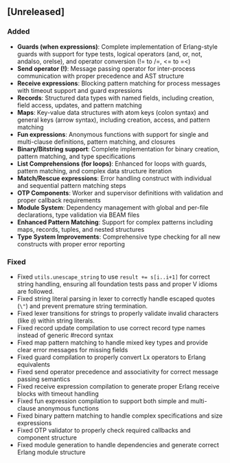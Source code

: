 ## [Unreleased]

### Added
- **Guards (when expressions)**: Complete implementation of Erlang-style guards with support for type tests, logical operators (and, or, not, andalso, orelse), and operator conversion (!= to /=, <= to =<)
- **Send operator (!)**: Message passing operator for inter-process communication with proper precedence and AST structure
- **Receive expressions**: Blocking pattern matching for process messages with timeout support and guard expressions
- **Records**: Structured data types with named fields, including creation, field access, updates, and pattern matching
- **Maps**: Key-value data structures with atom keys (colon syntax) and general keys (arrow syntax), including creation, access, and pattern matching
- **Fun expressions**: Anonymous functions with support for single and multi-clause definitions, pattern matching, and closures
- **Binary/Bitstring support**: Complete implementation for binary creation, pattern matching, and type specifications
- **List Comprehensions (for loops)**: Enhanced for loops with guards, pattern matching, and complex data structure iteration
- **Match/Rescue expressions**: Error handling construct with individual and sequential pattern matching steps
- **OTP Components**: Worker and supervisor definitions with validation and proper callback requirements
- **Module System**: Dependency management with global and per-file declarations, type validation via BEAM files
- **Enhanced Pattern Matching**: Support for complex patterns including maps, records, tuples, and nested structures
- **Type System Improvements**: Comprehensive type checking for all new constructs with proper error reporting

### Fixed
- Fixed `utils.unescape_string` to use `result += s[i..i+1]` for correct string handling, ensuring all foundation tests pass and proper V idioms are followed.
- Fixed string literal parsing in lexer to correctly handle escaped quotes (`\"`) and prevent premature string termination.
- Fixed lexer transitions for strings to properly validate invalid characters (like `@`) within string literals.
- Fixed record update compilation to use correct record type names instead of generic #record syntax
- Fixed map pattern matching to handle mixed key types and provide clear error messages for missing fields
- Fixed guard compilation to properly convert Lx operators to Erlang equivalents
- Fixed send operator precedence and associativity for correct message passing semantics
- Fixed receive expression compilation to generate proper Erlang receive blocks with timeout handling
- Fixed fun expression compilation to support both simple and multi-clause anonymous functions
- Fixed binary pattern matching to handle complex specifications and size expressions
- Fixed OTP validator to properly check required callbacks and component structure
- Fixed module generation to handle dependencies and generate correct Erlang module structure